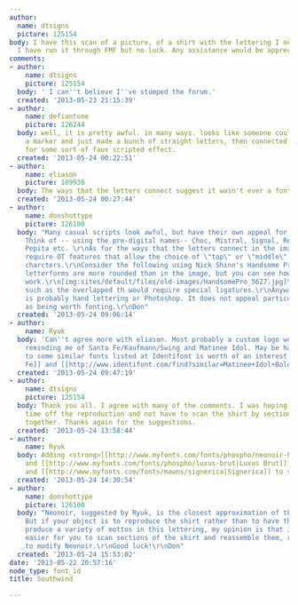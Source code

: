 ```yaml
---
author:
  name: dtsigns
  picture: 125154
body: I have this scan of a picture, of a shirt with the lettering I need (see attached).
  I have run it through FMF but no luck. Any assistance would be appreciated[img:sites/default/files/old-images/southwind_6286.png]
comments:
- author:
    name: dtsigns
    picture: 125154
  body: ' I can''t believe I''ve stumped the forum.'
  created: '2013-05-23 21:15:39'
- author:
    name: defiantone
    picture: 126244
  body: well, it is pretty awful. in many ways. looks like someone could have taken
    a marker and just made a bunch of straight letters, then connected them with lines
    for some sort of faux scripted effect.
  created: '2013-05-24 00:22:51'
- author:
    name: eliason
    picture: 109936
  body: The ways that the letters connect suggest it wasn't ever a font.
  created: '2013-05-24 00:27:44'
- author:
    name: donshottype
    picture: 126100
  body: "Many casual scripts look awful, but have their own appeal for some purposes.
    Think of -- using the pre-digital names-- Choc, Mistral, Signal, Reporter (Gong),
    Pepita etc. \r\nAs for the ways that the letters connect in the image this would
    require OT features that allow the choice of \"top\" or \"middle\" joins between
    charcters.\r\nConsider the following using Nick Shinn's Handsome Pro\r\nhttp://www.myfonts.com/fonts/shinn/handsome-pro/\r\nThe
    letterforms are more rounded than in the image, but you can see how the connections
    work.\r\n[img:sites/default/files/old-images/HandsomePro_5627.jpg]\r\nSome effects,
    such as the overlapped th would require special ligatures.\r\nAnyway, this design
    is probably hand lettering or Photoshop. It does not appeal particularly to me
    as being worth fonting.\r\nDon"
  created: '2013-05-24 09:06:14'
- author:
    name: Ryuk
  body: 'Can''t agree more with eliason. Most probably a custom logo work. Loosely
    reminding me of Santa Fe/Kaufmann/Swing and Matinee Idol. May be having a look
    to some similar fonts listed at Identifont is worth of an interest: [[http://www.identifont.com/find?similar=Santa+Fe|Santa
    Fe]] and [[http://www.identifont.com/find?similar=Matinee+Idol+Bold|Matinee Idol]]'
  created: '2013-05-24 09:47:19'
- author:
    name: dtsigns
    picture: 125154
  body: Thank you all. I agree with many of the comments. I was hoping to cut some
    time off the reproduction and not have to scan the shirt by sections and piece
    together. Thanks again for the suggestions.
  created: '2013-05-24 13:58:44'
- author:
    name: Ryuk
  body: Adding <strong>[[http://www.myfonts.com/fonts/phospho/neonoir-bold|Neonoir]]</strong>
    and [[http://www.myfonts.com/fonts/phospho/luxus-brut|Luxus Brut]], both by Phospho
    and [[http://www.myfonts.com/fonts/mawns/signerica|Signerica]] to suggestions.
  created: '2013-05-24 14:30:54'
- author:
    name: donshottype
    picture: 126100
  body: "Neonoir, suggested by Ryuk, is the closest approximation of the lettering.
    But if your object is to reproduce the shirt rather than to have the ability to
    produce a variety of mottos in this lettering, my opinion is that it would be
    easier for you to scan sections of the shirt and reassemble them, rather than
    to modify Neonoir.\r\nGood luck!\r\nDon"
  created: '2013-05-24 15:53:02'
date: '2013-05-22 20:57:16'
node_type: font_id
title: Southwind

---
```

